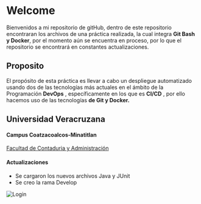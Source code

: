 # Welcome
Bienvenidos a mi repositorio de gitHub, dentro de este repositorio encontraran los archivos de una práctica realizada, la cual integra **Git Bash y Docker**, por el momento aún se encuentra en proceso, por lo que el repositorio se encontrará en constantes actualizaciones.

## Proposito
El propósito de esta práctica es llevar a cabo un despliegue automatizado usando dos de las tecnologías más actuales en el ámbito de la Programación **DevOps** , específicamente en los que es **CI/CD** , por ello hacemos uso de las tecnologías **de Git y Docker.**

## Universidad Veracruzana
#### Campus Coatzacoalcos-Minatitlan
[Facultad de Contaduria y Administración](https://www.uv.mx/coatza/admon)
#### Actualizaciones
- Se cargaron los nuevos archivos Java y JUnit
- Se creo la rama Develop


![Login](https://github.com/jvergara99/proyecto1/blob/main/Flor_con_uv_sin_fondo%20(1).png?raw=true)

